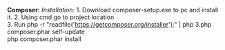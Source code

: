 **Composer:**
   *Installation:*
      1. Download composer-setup.exe to pc and install it.
      2. Using cmd go to project location                             
      3. Run php -r "readfile('https://getcomposer.org/installer');" | php
      3.php composer.phar self-update                   
 	php composer.phar install                          
